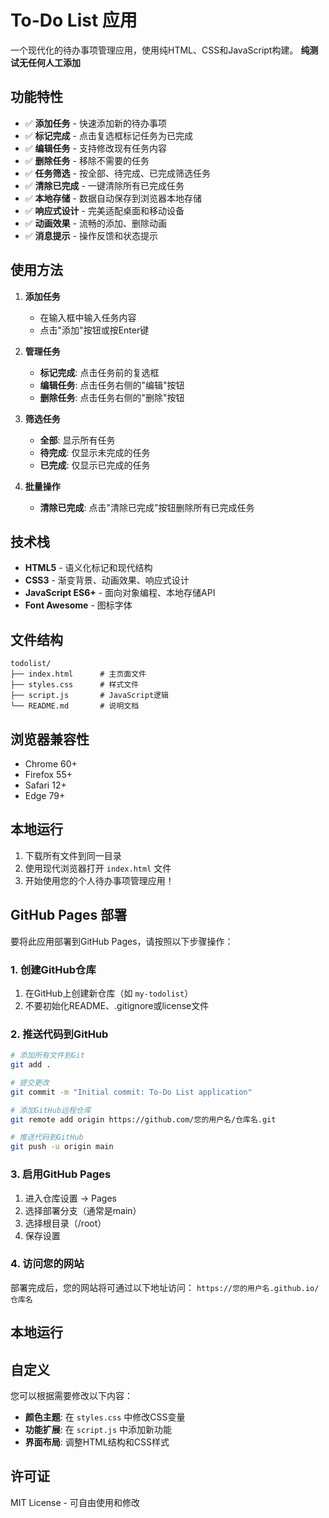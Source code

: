 # To-Do List 应用

一个现代化的待办事项管理应用，使用纯HTML、CSS和JavaScript构建。
**纯测试无任何人工添加**

## 功能特性

- ✅ **添加任务** - 快速添加新的待办事项
- ✅ **标记完成** - 点击复选框标记任务为已完成
- ✅ **编辑任务** - 支持修改现有任务内容
- ✅ **删除任务** - 移除不需要的任务
- ✅ **任务筛选** - 按全部、待完成、已完成筛选任务
- ✅ **清除已完成** - 一键清除所有已完成任务
- ✅ **本地存储** - 数据自动保存到浏览器本地存储
- ✅ **响应式设计** - 完美适配桌面和移动设备
- ✅ **动画效果** - 流畅的添加、删除动画
- ✅ **消息提示** - 操作反馈和状态提示

## 使用方法

1. **添加任务**
   - 在输入框中输入任务内容
   - 点击"添加"按钮或按Enter键

2. **管理任务**
   - **标记完成**: 点击任务前的复选框
   - **编辑任务**: 点击任务右侧的"编辑"按钮
   - **删除任务**: 点击任务右侧的"删除"按钮

3. **筛选任务**
   - **全部**: 显示所有任务
   - **待完成**: 仅显示未完成的任务
   - **已完成**: 仅显示已完成的任务

4. **批量操作**
   - **清除已完成**: 点击"清除已完成"按钮删除所有已完成任务

## 技术栈

- **HTML5** - 语义化标记和现代结构
- **CSS3** - 渐变背景、动画效果、响应式设计
- **JavaScript ES6+** - 面向对象编程、本地存储API
- **Font Awesome** - 图标字体

## 文件结构

```
todolist/
├── index.html      # 主页面文件
├── styles.css      # 样式文件
├── script.js       # JavaScript逻辑
└── README.md       # 说明文档
```

## 浏览器兼容性

- Chrome 60+
- Firefox 55+
- Safari 12+
- Edge 79+

## 本地运行

1. 下载所有文件到同一目录
2. 使用现代浏览器打开 `index.html` 文件
3. 开始使用您的个人待办事项管理应用！

## GitHub Pages 部署

要将此应用部署到GitHub Pages，请按照以下步骤操作：

### 1. 创建GitHub仓库
1. 在GitHub上创建新仓库（如 `my-todolist`）
2. 不要初始化README、.gitignore或license文件

### 2. 推送代码到GitHub
```bash
# 添加所有文件到Git
git add .

# 提交更改
git commit -m "Initial commit: To-Do List application"

# 添加GitHub远程仓库
git remote add origin https://github.com/您的用户名/仓库名.git

# 推送代码到GitHub
git push -u origin main
```

### 3. 启用GitHub Pages
1. 进入仓库设置 → Pages
2. 选择部署分支（通常是main）
3. 选择根目录（/root）
4. 保存设置

### 4. 访问您的网站
部署完成后，您的网站将可通过以下地址访问：
`https://您的用户名.github.io/仓库名`

## 本地运行

## 自定义

您可以根据需要修改以下内容：

- **颜色主题**: 在 `styles.css` 中修改CSS变量
- **功能扩展**: 在 `script.js` 中添加新功能
- **界面布局**: 调整HTML结构和CSS样式

## 许可证

MIT License - 可自由使用和修改
